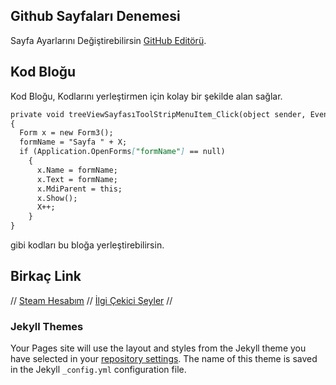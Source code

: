 ## Github Sayfaları Denemesi

Sayfa Ayarlarını Değiştirebilirsin [GitHub Editörü](https://github.com/CoderH83/CoderH/edit/master/index.md).

## Kod Bloğu

Kod Bloğu, Kodlarını yerleştirmen için kolay bir şekilde alan sağlar.

```markdown
private void treeViewSayfasıToolStripMenuItem_Click(object sender, EventArgs e)
{
  Form x = new Form3();
  formName = "Sayfa " + X;
  if (Application.OpenForms["formName"] == null)
    {
      x.Name = formName;
      x.Text = formName;
      x.MdiParent = this;
      x.Show();
      X++;
    }
}
```
gibi kodları bu bloğa yerleştirebilirsin.

## Birkaç Link

// [Steam Hesabım](https://steamcommunity.com/profiles/76561198310989406/) //
[İlgi Çekici Şeyler](https://i.pinimg.com/originals/81/d7/aa/81d7aa53aa4254f0e8aba32e3847bcf3.jpg) //

### Jekyll Themes

Your Pages site will use the layout and styles from the Jekyll theme you have selected in your [repository settings](https://github.com/CoderH83/CoderH/settings). The name of this theme is saved in the Jekyll `_config.yml` configuration file.

